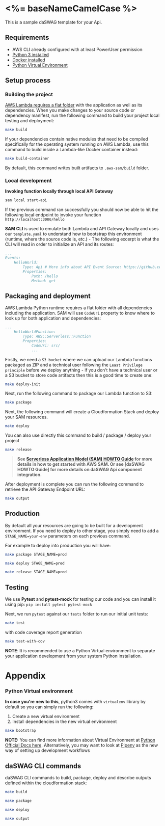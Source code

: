 # <%= baseNameCamelCase %>

This is a sample daSWAG template for your Api.

## Requirements

* AWS CLI already configured with at least PowerUser permission
* [Python 3 installed](https://www.python.org/downloads/)
* [Docker installed](https://www.docker.com/community-edition)
* [Python Virtual Environment](http://docs.python-guide.org/en/latest/dev/virtualenvs/)

## Setup process

### Building the project

[AWS Lambda requires a flat folder](https://docs.aws.amazon.com/lambda/latest/dg/lambda-python-how-to-create-deployment-package.html) with the application as well as its dependencies. When you make changes to your source code or dependency manifest,
run the following command to build your project local testing and deployment:
 
```bash
make build
```

If your dependencies contain native modules that need to be compiled specifically for the operating system running on AWS Lambda, use this command to build inside a Lambda-like Docker container instead:
```bash
make build-container
```
 
By default, this command writes built artifacts to `.aws-sam/build` folder.

### Local development

**Invoking function locally through local API Gateway**

```bash
sam local start-api
```

If the previous command ran successfully you should now be able to hit the following local endpoint to invoke your function `http://localhost:3000/hello`

**SAM CLI** is used to emulate both Lambda and API Gateway locally and uses our `template.yaml` to understand how to bootstrap this environment (runtime, where the source code is, etc.) - The following excerpt is what the CLI will read in order to initialize an API and its routes:

```yaml
...
Events:
    HelloWorld:
        Type: Api # More info about API Event Source: https://github.com/awslabs/serverless-application-model/blob/master/versions/2016-10-31.md#api
        Properties:
            Path: /hello
            Method: get
```

## Packaging and deployment

AWS Lambda Python runtime requires a flat folder with all dependencies including the application. SAM will use `CodeUri` property to know where to look up for both application and dependencies:

```yaml
...
    HelloWorldFunction:
        Type: AWS::Serverless::Function
        Properties:
            CodeUri: src/
            ...
```

Firstly, we need a `S3 bucket` where we can upload our Lambda functions packaged as ZIP and a technical user following the `Least Privilege principle` before we deploy anything - If you don't have a technical user or a S3 bucket to store code artifacts then this is a good time to create one:

```bash
make deploy-init
```

Next, run the following command to package our Lambda function to S3:

```bash
make package
```

Next, the following command will create a Cloudformation Stack and deploy your SAM resources.

```bash
make deploy
```

You can also use directly this command to build / package / deploy your project
```bash
make release
```

> **See [Serverless Application Model (SAM) HOWTO Guide](https://github.com/awslabs/serverless-application-model/blob/master/HOWTO.md) for more details in how to get started with AWS SAM. Or see [daSWAG HOWTO Guide] for more details on daSWAG Api component integration.**

After deployment is complete you can run the following command to retrieve the API Gateway Endpoint URL:

```bash
make output
``` 

## Production

By default all your resources are going to be built for a development environment. If you need to deploy to other stage, you simply need to add a `STAGE_NAME=your-env` parameters on each previous command.

For example to deploy into production you will have:

```bash
make package STAGE_NAME=prod

make deploy STAGE_NAME=prod

make release STAGE_NAME=prod
```

## Testing

We use **Pytest** and **pytest-mock** for testing our code and you can install it using pip: ``pip install pytest pytest-mock`` 

Next, we run `pytest` against our `tests` folder to run our initial unit tests:

```bash
make test
```

with code coverage report generation

```bash
make test-with-cov
```

**NOTE**: It is recommended to use a Python Virtual environment to separate your application development from  your system Python installation.

# Appendix

### Python Virtual environment
**In case you're new to this**, python3 comes with `virtualenv` library by default so you can simply run the following:

1. Create a new virtual environment
2. Install dependencies in the new virtual environment

```bash
make bootstrap
```


**NOTE:** You can find more information about Virtual Environment at [Python Official Docs here](https://docs.python.org/3/tutorial/venv.html). Alternatively, you may want to look at [Pipenv](https://github.com/pypa/pipenv) as the new way of setting up development workflows
## daSWAG CLI commands

daSWAG CLI commands to build, package, deploy and describe outputs defined within the cloudformation stack:

```bash
make build

make package

make deploy

make output

```
